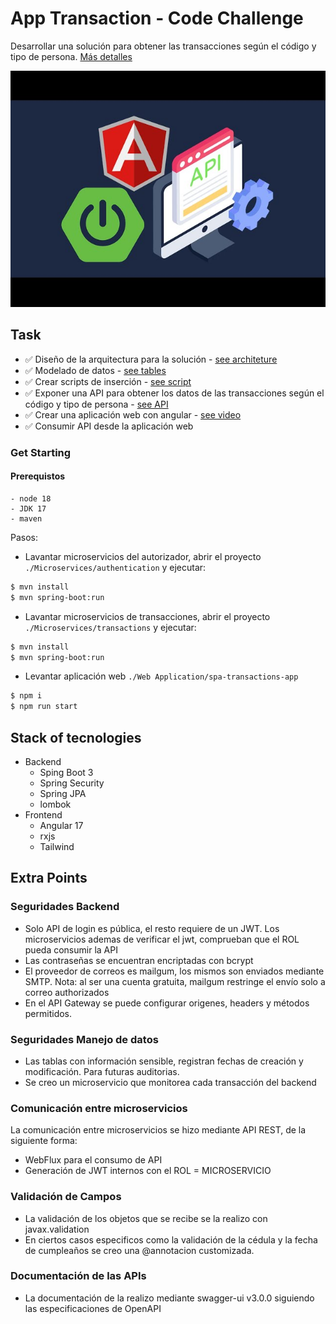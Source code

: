 # App Transaction - Code Challenge
 
Desarrollar una solución para obtener las transacciones según el código y tipo de persona. [Más detalles](./docs/Ejercicio%20Practico.docx.pdf)

![sping boot + angular](./assets/wallpaper.jpg)

## Task
 - :white_check_mark: Diseño de la arquitectura para la solución - [see architeture](./docs/Arquitectura.pdf)   
 - :white_check_mark: Modelado de datos - [see tables](./docs/model-DB.pdf)
 - :white_check_mark: Crear scripts de inserción  - [see script](./Microservices/transactions/src/main/resources/data.sql)
 - :white_check_mark: Exponer una API para obtener los datos de las transacciones según el código y tipo de persona - [see API](./assets/Backend-Swagger.png)
 - :white_check_mark: Crear una aplicación web con angular - [see video](https://drive.google.com/file/d/1ULq_0l6uE1bN7HGadInozpzwYgdp6LHw/view?usp=sharing)
 - :white_check_mark: Consumir API desde la aplicación web

### Get Starting

#### Prerequistos
    - node 18
    - JDK 17
    - maven

Pasos:
    
- Lavantar microservicios del autorizador, abrir el proyecto `./Microservices/authentication` y ejecutar:
    
```bash
$ mvn install 
$ mvn spring-boot:run
```

- Lavantar microservicios de transacciones, abrir el proyecto `./Microservices/transactions` y ejecutar:
    
```bash
$ mvn install 
$ mvn spring-boot:run
```

- Levantar aplicación web `./Web Application/spa-transactions-app`

```bash
$ npm i
$ npm run start
```

 ## Stack of tecnologies
  - Backend
    + Sping Boot 3
    + Spring Security
    + Spring JPA
    + lombok
  - Frontend
    + Angular 17
    + rxjs 
    + Tailwind

 ## Extra Points
 
 ### Seguridades Backend
 - Solo API de login es pública, el resto requiere de un JWT. Los microservicios ademas de verificar el jwt, comprueban que el ROL pueda consumir la API
 - Las contraseñas se encuentran encriptadas con bcrypt
- El proveedor de correos es mailgum, los mismos son enviados mediante SMTP. Nota: al ser una cuenta gratuita, mailgum restringe el envío solo a correo authorizados
- En el API Gateway se puede configurar origenes, headers y métodos permitidos.

### Seguridades Manejo de datos
 - Las tablas con información sensible, registran fechas de creación y modificación. Para futuras auditorias.
 - Se creo un microservicio que monitorea cada transacción del backend 

### Comunicación entre microservicios
La comunicación entre microservicios se hizo mediante API REST, de la siguiente forma:

- WebFlux para el consumo de API
- Generación de JWT internos con el ROL = MICROSERVICIO

### Validación de Campos
- La validación de los objetos que se recibe se la realizo con javax.validation
- En ciertos casos especificos como la validación de la cédula y la fecha de cumpleaños se creo una @annotacion customizada.

### Documentación de las APIs
- La documentación de la realizo mediante swagger-ui v3.0.0 siguiendo las especificaciones de OpenAPI